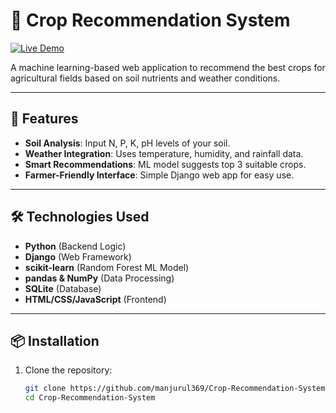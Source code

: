 # 🌱 Crop Recommendation System

[![Live Demo](https://img.shields.io/badge/Demo-Live%20Project-green)](https://croplife-ds6-project.onrender.com/)

A machine learning-based web application to recommend the best crops for agricultural fields based on soil nutrients and weather conditions.

---

## 🚀 Features
- **Soil Analysis**: Input N, P, K, pH levels of your soil.
- **Weather Integration**: Uses temperature, humidity, and rainfall data.
- **Smart Recommendations**: ML model suggests top 3 suitable crops.
- **Farmer-Friendly Interface**: Simple Django web app for easy use.

---

## 🛠️ Technologies Used
- **Python** (Backend Logic)
- **Django** (Web Framework)
- **scikit-learn** (Random Forest ML Model)
- **pandas & NumPy** (Data Processing)
- **SQLite** (Database)
- **HTML/CSS/JavaScript** (Frontend)

---

## 📦 Installation
1. Clone the repository:
   ```bash
   git clone https://github.com/manjurul369/Crop-Recommendation-System.git
   cd Crop-Recommendation-System
